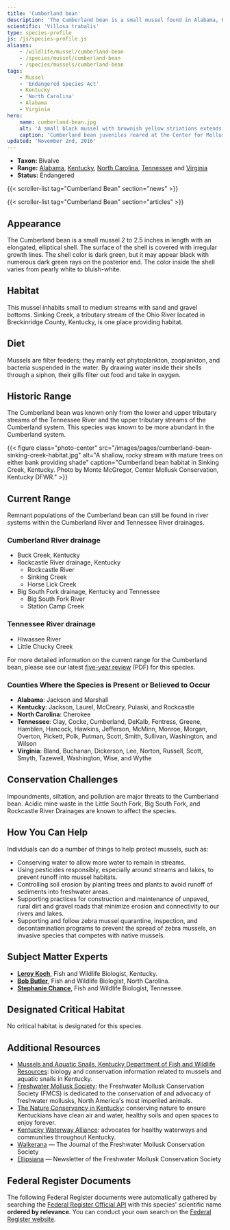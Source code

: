 ```yaml
---
title: 'Cumberland bean'
description: 'The Cumberland bean is a small mussel found in Alabama, Kentucky, North Carolina, Tennessee and Virginia. It is protected as an endangered species and can be found in river systems within the Cumberland River and Tennessee River drainages.'
scientific: 'Villosa trabalis'
type: species-profile
js: /js/species-profile.js
aliases:
    - /wildlife/mussel/cumberland-bean
    - /species/mussel/cumberland-bean
    - /species/mussels/cumberland-bean
tags:
    - Mussel
    - 'Endangered Species Act'
    - Kentucky
    - 'North Carolina'
    - Alabama
    - Virginia
hero:
    name: cumberland-bean.jpg
    alt: 'A small black mussel with brownish yellow striations extends a small white appendage from its shell'
    caption: 'Cumberland bean juveniles reared at the Center for Mollusk Conservation in Frankfort, Kentucky. Photo by Monte McGregor, Center Mollusk Conservation, Kentucky DFWR.'
updated: 'November 2nd, 2016'
---
```


- **Taxon:** Bivalve
- **Range:** [Alabama](/alabama), [Kentucky](/kentucky), [North Carolina](/north-carolina), [Tennessee](/tennessee) and [Virginia](/virginia)
- **Status:** Endangered

{{< scroller-list tag="Cumberland Bean" section="news" >}}

{{< scroller-list tag="Cumberland Bean" section="articles" >}}

## Appearance

The Cumberland bean is a small mussel 2 to 2.5 inches in length with an elongated, elliptical shell. The surface of the shell is covered with irregular growth lines. The shell color is dark green, but it may appear black with numerous dark green rays on the posterior end. The color inside the shell varies from pearly white to bluish-white.

## Habitat

This mussel inhabits small to medium streams with sand and gravel bottoms. Sinking Creek, a tributary stream of the Ohio River located in Breckinridge County, Kentucky, is one place providing habitat.

## Diet

Mussels are filter feeders; they mainly eat phytoplankton, zooplankton, and bacteria suspended in the water. By drawing water inside their shells through a siphon, their gills filter out food and take in oxygen.

## Historic Range

The Cumberland bean was known only from the lower and upper tributary streams of the Tennessee River and the upper tributary streams of the Cumberland system. This species was known to be more abundant in the Cumberland system.

{{< figure class="photo-center" src="/images/pages/cumberland-bean-sinking-creek-habitat.jpg" alt="A shallow, rocky stream with mature trees on either bank providing shade" caption="Cumberland bean habitat in Sinking Creek, Kentucky. Photo by Monte McGregor, Center Mollusk Conservation, Kentucky DFWR." >}}

## Current Range

Remnant populations of the Cumberland bean can still be found in river systems within the Cumberland River and Tennessee River drainages.

### Cumberland River drainage

- Buck Creek, Kentucky
- Rockcastle River drainage, Kentucky
  - Rockcastle River
  - Sinking Creek
  - Horse Lick Creek
- Big South Fork drainage, Kentucky and Tennessee
  - Big South Fork River
  - Station Camp Creek

### Tennessee River drainage

- Hiwassee River
- Little Chucky Creek

For more detailed information on the current range for the Cumberland bean, please see our latest [five-year review](https://ecos.fws.gov/docs/five_year_review/doc3244.pdf) (PDF) for this species.

### Counties Where the Species is Present or Believed to Occur

- **Alabama**: Jackson and Marshall
- **Kentucky**: Jackson, Laurel, McCreary, Pulaski, and Rockcastle
- **North Carolina**: Cherokee
- **Tennessee**: Clay, Cocke, Cumberland, DeKalb, Fentress, Greene, Hamblen, Hancock, Hawkins, Jefferson, McMinn, Monroe, Morgan, Overton, Pickett, Polk, Putman, Scott, Smith, Sullivan, Washington, and Wilson
- **Virginia**: Bland, Buchanan, Dickerson, Lee, Norton, Russell, Scott, Smyth, Tazewell, Washington, Wise, and Wythe


## Conservation Challenges

Impoundments, siltation, and pollution are major threats to the Cumberland bean. Acidic mine waste in the Little South Fork, Big South Fork, and Rockcastle River Drainages are known to affect the species.

## How You Can Help

Individuals can do a number of things to help protect mussels, such as:
- Conserving water to allow more water to remain in streams.
- Using pesticides responsibly, especially around streams and lakes, to prevent runoff into mussel habitats.
- Controlling soil erosion by planting trees and plants to avoid runoff of sediments into freshwater areas.
- Supporting practices for construction and maintenance of unpaved, rural dirt and gravel roads that minimize erosion and connectivity to our rivers and lakes.
- Supporting and follow zebra mussel quarantine, inspection, and decontamination programs to prevent the spread of zebra mussels, an invasive species that competes with native mussels.

## Subject Matter Experts

- **[Leroy Koch](mailto:leroy_koch@fws.gov?subject=Cumberland+bean)**, Fish and Wildlife Biologist, Kentucky.
- **[Bob Butler](mailto:bob_butler@fws.gov?subject=Cumberland+bean)**, Fish and Wildlife Biologist, North Carolina.
- **[Stephanie Chance](mailto:stephanie_chance@fws.gov?subject=Cumberland+bean)**, Fish and Wildlife Biologist, Tennessee.

## Designated Critical Habitat

No critical habitat is designated for this species.

## Additional Resources

- [Mussels and Aquatic Snails, Kentucky Department of Fish and Wildlife Resources](http://fw.ky.gov/Wildlife/Pages/Freshwater-Mussels-and-Aquatic-Snails.aspx): biology and conservation information related to mussels and aquatic snails in Kentucky.
- [Freshwater Mollusk Society](http://molluskconservation.org/): the Freshwater Mollusk Conservation Society (FMCS) is dedicated to the conservation of and advocacy of freshwater mollusks, North America's most imperiled animals.
- [The Nature Conservancy in Kentucky](http://www.nature.org/ourinitiatives/regions/northamerica/unitedstates/kentucky/): conserving nature to ensure Kentuckians have clean air and water, healthy soils and open spaces to enjoy forever.
- [Kentucky Waterway Alliance](http://kwalliance.org/): advocates for healthy waterways and communities throughout Kentucky.
- [Walkerana](http://molluskconservation.org/Walkerana_BackIssues.html) — The Journal of the Freshwater Mollusk Conservation Society
- [Ellipsiana](http://molluskconservation.org/Ellipsaria-archive.html) — Newsletter of the Freshwater Mollusk Conservation Society

## Federal Register Documents

The following Federal Register documents were automatically gathered by searching the [Federal Register Official API](https://www.federalregister.gov/blog/learn/developers) with this species' scientific name **ordered by relevance**. You can conduct your own search on the [Federal Register website](https://www.federalregister.gov/articles/search).
